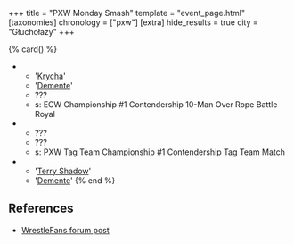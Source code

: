 +++
title = "PXW Monday Smash"
template = "event_page.html"
[taxonomies]
chronology = ["pxw"]
[extra]
hide_results = true
city = "Głuchołazy"
+++

{% card() %}
- - '[Krycha](@/w/krycha.md)'
  - '[Demente](@/w/demente.md)'
  - ???
  - s: ECW Championship #1 Contendership 10-Man Over Rope Battle Royal
- - ???
  - ???
  - s: PXW Tag Team Championship #1 Contendership Tag Team Match
- - '[Terry Shadow](@/w/shadow.md)'
  - '[Demente](@/w/demente.md)'
{% end %}

## References

* [WrestleFans forum post](https://wrestlefans.pl/forum/viewtopic.php?f=247&t=23738)
